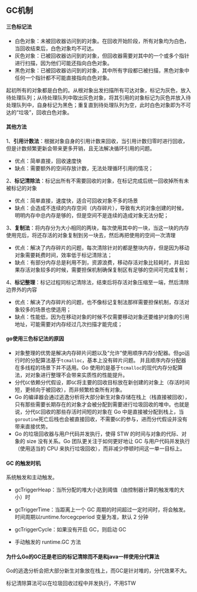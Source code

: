 ## GC机制

#### 三色标记法

- 白色对象：未被回收器访问到的对象。在回收开始阶段，所有对象均为白色，当回收结束后，白色对象均不可达。
- 灰色对象：已被回收器访问到的对象，但回收器需要对其中的一个或多个指针进行扫描，因为他们可能还指向白色对象。
- 黑色对象：已被回收器访问到的对象，其中所有字段都已被扫描，黑色对象中任何一个指针都不可能直接指向白色对象。

起初所有的对象都是白色的。从根对象出发扫描所有可达对象，标记为灰色，放入待处理队列；从待处理队列中取出灰色对象，将其引用的对象标记为灰色并放入待处理队列中，自身标记为黑色；重复直到待处理队列为空，此时白色对象即为不可达的“垃圾”，回收白色对象。



#### 其他方法

1、**引用计数法**：根据对象自身的引用计数来回收，当引用计数归零时进行回收，但是计数频繁更新会带来更多开销，且无法解决循环引用的问题。

- 优点：简单直接，回收速度快
- 缺点：需要额外的空间存放计数，无法处理循环引用的情况；

2、**标记清除法**：标记出所有不需要回收的对象，在标记完成后统一回收掉所有未被标记的对象

- 优点：简单直接，速度快，适合可回收对象不多的场景
- 缺点：会造成不连续的内存空间（内存碎片），导致有大的对象创建的时候，明明内存中总内存是够的，但是空间不是连续的造成对象无法分配；

3、**复制法**：将内存分为大小相同的两块，每次使用其中的一块，当这一块的内存使用完后，将还存活的对象复制到另一块去，然后再把使用的空间一次清理

- 优点：解决了内存碎片的问题，每次清除针对的都是整块内存，但是因为移动对象需要耗费时间，效率低于标记清除法；
- 缺点：有部分内存总是利用不到，资源浪费，移动存活对象比较耗时，并且如果存活对象较多的时候，需要担保机制确保复制区有足够的空间可完成复制；

4、**标记整理**：标记过程同标记清除法，结束后将存活对象压缩至一端，然后清除边界外的内容

- 优点：解决了内存碎片的问题，也不像标记复制法那样需要担保机制，存活对象较多的场景也使适用；
- 缺点：性能低，因为在移动对象的时候不仅需要移动对象还要维护对象的引用地址，可能需要对内存经过几次扫描才能完成；



#### go使用三色标记法的原因

- 对象整理的优势是解决内存碎片问题以及“允许”使用顺序内存分配器。但go运行时的分配算法基于`tcmalloc`，基本上没有碎片问题。 并且顺序内存分配器在多线程的场景下并不适用。Go 使用的是基于`tcmalloc`的现代内存分配算法，对对象进行整理不会带来实质性的性能提升。
- 分代`GC`依赖分代假设，即`GC`将主要的回收目标放在新创建的对象上（存活时间短，更倾向于被回收），而非频繁检查所有对象。
- Go 的编译器会通过逃逸分析将大部分新生对象存储在栈上（栈直接被回收），只有那些需要长期存在的对象才会被分配到需要进行垃圾回收的堆中。也就是说，分代`GC`回收的那些存活时间短的对象在 Go 中是直接被分配到栈上，当`goroutine`死亡后栈也会被直接回收，不需要`GC`的参与，进而分代假设并没有带来直接优势。
- Go 的垃圾回收器与用户代码并发执行，使得 STW 的时间与对象的代际、对象的 size 没有关系。Go 团队更关注于如何更好地让 GC 与用户代码并发执行（使用适当的 CPU 来执行垃圾回收），而非减少停顿时间这一单一目标上。



#### GC 的触发时机

系统触发和主动触发。

- gcTriggerHeap：当所分配的堆大小达到阈值（由控制器计算的触发堆的大小）时

- gcTriggerTime：当距离上一个 GC 周期的时间超过一定时间时，将会触发。时间周期以runtime.forcegcperiod 变量为准，默认 2 分钟

- gcTriggerCycle：如果没有开启 GC，则启动 GC

- 手动触发的 runtime.GC 方法



#### 为什么Go的GC还是老旧的标记清除而不是和java一样使用分代算法

Go的逃逸分析会把大部分新生对象放在栈上，而GC是针对堆的，分代效果不大。

标记清除算法可以在垃圾回收过程中并发执行，不用STW